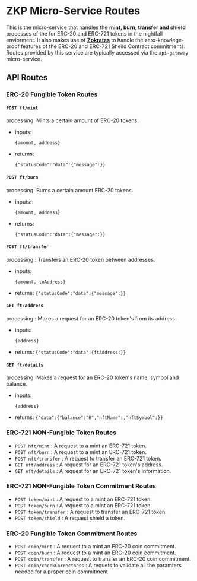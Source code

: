 # ZKP Micro-Service Routes 

This is the micro-service that handles the **mint, burn, transfer and shield** processes of the for ERC-20 and ERC-721 tokens in the nightfall enviorment. It also makes use of **[Zokrates](https://zokrates.github.io/)** to handle the zero-knowlege-proof features of the ERC-20 and ERC-721 Sheild Contract commitments. Routes provided by this service are typically accessed via the `api-gateway` micro-service. 

## API Routes
### ERC-20 Fungible Token Routes
#### `POST ft/mint`  

processing: Mints a certain amount of ERC-20 tokens.
-  inputs:
    ```
    {amount, address}
    ```
-  returns:
    ```
    {"statusCode":"data":{"message":}}
    ```
#### `POST ft/burn` 

processing: Burns a certain amount ERC-20 tokens.

-   inputs:
    ```
    {amount, address}
    ```
-  returns:
    ```
    {"statusCode":"data":{"message":}}
    ```
#### `POST ft/transfer`  

processing : Transfers an ERC-20 token between addresses.
-    inputs:
        ```
        {amount, toAddress}
        ```
-   returns:
        ```
        {"statusCode":"data":{"message":}}
        ```
#### `GET ft/address` 

processing : Makes a request for an ERC-20 token's from its address.
-    inputs:
        ```
        {address}
        ```
-   returns:
        ```
        {"statusCode":"data":{ftAddress:}}
        ```
#### `GET ft/details` 
processing:  Makes a request for an ERC-20 token's name, symbol and balance.
-    inputs:
        ```
        {address}
        ```
-   returns:
        ```
        {"data":{"balance":"0","nftName":,"nftSymbol":}}
        ```

### ERC-721 NON-Fungible Token Routes
- `POST nft/mint` : A request to a mint an ERC-721 token.
- `POST nft/burn` : A request to a mint an ERC-721 token.
- `POST nft/transfer` : A request to transfer an ERC-721 token.
- `GET nft/address` : A request for an ERC-721 token's address.
- `GET nft/details` : A request for an ERC-721 token's information.

### ERC-721 NON-Fungible Token Commitment Routes
- `POST token/mint` : A request to a mint an ERC-721 token.
- `POST token/burn` : A request to a mint an ERC-721 token.
- `POST token/transfer` : A request to transfer an ERC-721 token.
- `POST token/shield` : A request shield a token.

### ERC-20 Fungible Token Commitment Routes
- `POST coin/mint` : A request to a mint an ERC-20 coin commitment.
- `POST coin/burn` : A request to a mint an ERC-20 coin commitment.
- `POST coin/transfer` : A request to transfer an ERC-20 coin commitment.
- `POST coin/checkCorrectness` : A requets to validate all the paramters needed for a proper coin commitment